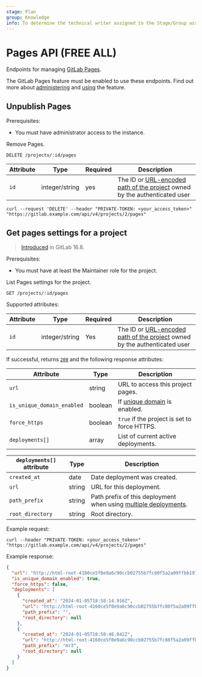 ```yaml
---
stage: Plan
group: Knowledge
info: To determine the technical writer assigned to the Stage/Group associated with this page, see https://handbook.gitlab.com/handbook/product/ux/technical-writing/#assignments
---
```


# Pages API **(FREE ALL)**

Endpoints for managing [GitLab Pages](https://about.gitlab.com/stages-devops-lifecycle/pages/).

The GitLab Pages feature must be enabled to use these endpoints. Find out more about [administering](../administration/pages/index.md) and [using](../user/project/pages/index.md) the feature.

## Unpublish Pages

Prerequisites:

- You must have administrator access to the instance.

Remove Pages.

```plaintext
DELETE /projects/:id/pages
```

| Attribute | Type           | Required | Description                              |
| --------- | -------------- | -------- | ---------------------------------------- |
| `id`      | integer/string | yes      | The ID or [URL-encoded path of the project](rest/index.md#namespaced-path-encoding) owned by the authenticated user |

```shell
curl --request 'DELETE' --header "PRIVATE-TOKEN: <your_access_token>" "https://gitlab.example.com/api/v4/projects/2/pages"
```

## Get pages settings for a project

> [Introduced](https://gitlab.com/gitlab-org/gitlab/-/issues/436932) in GitLab 16.8.

Prerequisites:

- You must have at least the Maintainer role for the project.

List Pages settings for the project.

```plaintext
GET /projects/:id/pages
```

Supported attributes:

| Attribute | Type           | Required | Description                              |
| --------- | -------------- | -------- | ---------------------------------------- |
| `id`      | integer/string | Yes      | The ID or [URL-encoded path of the project](rest/index.md#namespaced-path-encoding) owned by the authenticated user |

If successful, returns [`200`](rest/index.md#status-codes) and the following
response attributes:

| Attribute                                 | Type       | Description                                                                                                                  |
| ----------------------------------------- | ---------- | -----------------------                                                                                                      |
| `url`                                     | string     | URL to access this project pages.                                                                                            |
| `is_unique_domain_enabled`                | boolean    | If [unique domain](../user/project/pages/introduction.md) is enabled.                                                        |
| `force_https`                             | boolean    | `true` if the project is set to force HTTPS.                                                                                      |
| `deployments[]`                           | array      | List of current active deployments.                                                                                          |

| `deployments[]` attribute                 | Type       | Description                                                                                                                  |
| ----------------------------------------- | ---------- | -----------------------                                                                                                      |
| `created_at`                              | date       | Date deployment was created.                                                                                                 |
| `url`                                     | string     | URL for this deployment.                                                                                                     |
| `path_prefix`                             | string     | Path prefix of this deployment when using [multiple deployments](../user/project/pages/index.md#create-multiple-deployments). |
| `root_directory`                          | string     | Root directory.                                                                                                              |

Example request:

```shell
curl --header "PRIVATE-TOKEN: <your_access_token>" "https://gitlab.example.com/api/v4/projects/2/pages"
```

Example response:

```json
{
  "url": "http://html-root-4160ce5f0e9a6c90ccb02755b7fc80f5a2a09ffbb1976cf80b653.pages.gdk.test:3010",
  "is_unique_domain_enabled": true,
  "force_https": false,
  "deployments": [
    {
      "created_at": "2024-01-05T18:58:14.916Z",
      "url": "http://html-root-4160ce5f0e9a6c90ccb02755b7fc80f5a2a09ffbb1976cf80b653.pages.gdk.test:3010/",
      "path_prefix": "",
      "root_directory": null
    },
    {
      "created_at": "2024-01-05T18:58:46.042Z",
      "url": "http://html-root-4160ce5f0e9a6c90ccb02755b7fc80f5a2a09ffbb1976cf80b653.pages.gdk.test:3010/mr3",
      "path_prefix": "mr3",
      "root_directory": null
    }
  ]
}
```
